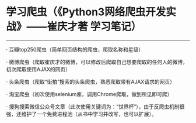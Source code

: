 # 学习爬虫（《Python3网络爬虫开发实战》——崔庆才著 学习笔记）

---

· 豆瓣top250爬虫（简单网页结构的爬虫，爬取名称和星级）

· 微博爬虫（爬取崔庆才的微博，可以修改后爬取自己想要爬取的任何人的微博，初次爬取使用AJAX的网页）

· 头条爬虫（爬取“街拍”搜索的头条爬虫，熟悉爬取带有AJAX请求的网页）

· 淘宝爬虫（初次使用selenium库，调用Chrome爬取，做到所见即可爬）

· 搜狗搜索微信公众号文章（此次使用关键词为：“世界杯”），由于反爬虫机制很强，还维护了一个免费进程池（从书中学习并改写，也可以扩展）。
